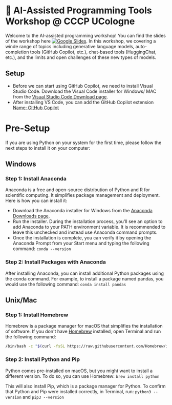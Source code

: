 # 🤖 AI-Assisted Programming Tools Workshop @ CCCP UCologne
Welcome to the AI-assisted programming workshop! You can find the slides of the workshop here [![Google Slides](https://img.shields.io/badge/Slides-yellow?logo=google-slides)](https://github.com/chkla/copilot-cccp/blob/main/AI-Assisted_Programming_for_Researchers@CCCP-2023.pdf). In this workshop, we covering a winde range of topics including generative language models, auto-completion tools (GitHub Copilot, etc.), chat-based tools (HuggingChat, etc.), and the limits and open challenges of these new types of models.

## Setup
* Before we can start using GitHub Copilot, we need to install Visual Studio Code. Download the Visual Code installer for Windows/ MAC from the [Visual Studio Code Download page](https://code.visualstudio.com).
* After installing VS Code, you can add the GitHub Copilot extension [Name: GitHub Copilot](https://marketplace.visualstudio.com/items?itemName=GitHub.copilot)

# Pre-Setup
If you are using Python on your system for the first time, please follow the next steps to install it on your computer:

## Windows
### Step 1: Install Anaconda
Anaconda is a free and open-source distribution of Python and R for scientific computing. It simplifies package management and deployment. Here is how you can install it:
* Download the Anaconda installer for Windows from the [Anaconda Downloads page](https://www.anaconda.com).
* Run the installer. During the installation process, you'll see an option to add Anaconda to your PATH environment variable. It is recommended to leave this unchecked and instead use Anaconda command prompts.
* Once the installation is complete, you can verify it by opening the Anaconda Prompt from your Start menu and typing the following command: `conda --version`

### Step 2: Install Packages with Anaconda
After installing Anaconda, you can install additional Python packages using the conda command. For example, to install a package named pandas, you would use the following command: `conda install pandas`

## Unix/Mac
### Step 1: Install Homebrew
Homebrew is a package manager for macOS that simplifies the installation of software. If you don't have [Homebrew](https://brew.sh) installed, open Terminal and run the following command:

```bash
/bin/bash -c "$(curl -fsSL https://raw.githubusercontent.com/Homebrew/install/HEAD/install.sh)"
```

### Step 2: Install Python and Pip
Python comes pre-installed on macOS, but you might want to install a different version. To do so, you can use Homebrew: `brew install python`

This will also install Pip, which is a package manager for Python.
To confirm that Python and Pip were installed correctly, in Terminal, run: `python3 --version` and `pip3 --version`
